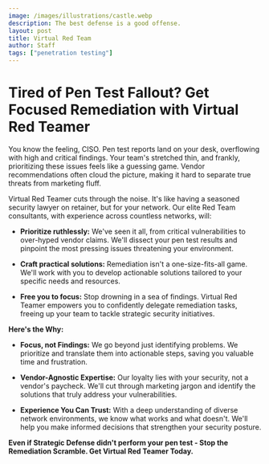 ```yaml
---
image: /images/illustrations/castle.webp
description: The best defense is a good offense.
layout: post
title: Virtual Red Team
author: Staff
tags: ["penetration testing"]
---
```



# Tired of Pen Test Fallout? Get Focused Remediation with Virtual Red Teamer


You know the feeling, CISO. Pen test reports land on your desk, overflowing with high and critical findings. Your team's stretched thin, and frankly, prioritizing these issues feels like a guessing game. Vendor recommendations often cloud the picture, making it hard to separate true threats from marketing fluff.

 

Virtual Red Teamer cuts through the noise. It's like having a seasoned security lawyer on retainer, but for your network. Our elite Red Team consultants, with experience across countless networks, will:

 

-   **Prioritize ruthlessly:**  We've seen it all, from critical vulnerabilities to over-hyped vendor claims. We'll dissect your pen test results and pinpoint the most pressing issues threatening your environment.

-   **Craft practical solutions:**  Remediation isn't a one-size-fits-all game. We'll work with you to develop actionable solutions tailored to your specific needs and resources.

-   **Free you to focus:**  Stop drowning in a sea of findings. Virtual Red Teamer empowers you to confidently delegate remediation tasks, freeing up your team to tackle strategic security initiatives.

 

**Here's the Why:**

 

-   **Focus, not Findings:**  We go beyond just identifying problems. We prioritize and translate them into actionable steps, saving you valuable time and frustration.

-   **Vendor-Agnostic Expertise:**  Our loyalty lies with your security, not a vendor's paycheck. We'll cut through marketing jargon and identify the solutions that truly address your vulnerabilities.

-   **Experience You Can Trust:**  With a deep understanding of diverse network environments, we know what works and what doesn't. We'll help you make informed decisions that strengthen your security posture.

 

**Even if Strategic Defense didn't perform your pen test - Stop the Remediation Scramble. Get Virtual Red Teamer Today.**
